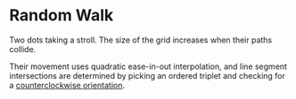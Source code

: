 # Random Walk

Two dots taking a stroll. The size of the grid increases when their paths collide.

Their movement uses quadratic ease-in-out interpolation, and line segment intersections are determined by picking an ordered triplet and checking for a [counterclockwise orientation](https://www.geeksforgeeks.org/check-if-two-given-line-segments-intersect/).
